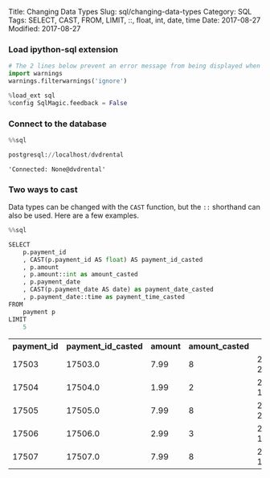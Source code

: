 Title: Changing Data Types
Slug: sql/changing-data-types
Category: SQL
Tags: SELECT, CAST, FROM, LIMIT, ::, float, int, date, time
Date: 2017-08-27
Modified: 2017-08-27

### Load ipython-sql extension


```python
# The 2 lines below prevent an error message from being displayed when we run %load_ext sql
import warnings
warnings.filterwarnings('ignore')

%load_ext sql
%config SqlMagic.feedback = False
```

### Connect to the database


```python
%%sql

postgresql://localhost/dvdrental
```




    'Connected: None@dvdrental'



### Two ways to cast
Data types can be changed with the `CAST` function, but the `::` shorthand can also be used. Here are a few examples.


```python
%%sql

SELECT
    p.payment_id
    , CAST(p.payment_id AS float) AS payment_id_casted
    , p.amount
    , p.amount::int as amount_casted
    , p.payment_date
    , CAST(p.payment_date AS date) as payment_date_casted
    , p.payment_date::time as payment_time_casted
FROM
    payment p
LIMIT
    5
```




<table>
    <tr>
        <th>payment_id</th>
        <th>payment_id_casted</th>
        <th>amount</th>
        <th>amount_casted</th>
        <th>payment_date</th>
        <th>payment_date_casted</th>
        <th>payment_time_casted</th>
    </tr>
    <tr>
        <td>17503</td>
        <td>17503.0</td>
        <td>7.99</td>
        <td>8</td>
        <td>2007-02-15 22:25:46.996577</td>
        <td>2007-02-15</td>
        <td>22:25:46.996577</td>
    </tr>
    <tr>
        <td>17504</td>
        <td>17504.0</td>
        <td>1.99</td>
        <td>2</td>
        <td>2007-02-16 17:23:14.996577</td>
        <td>2007-02-16</td>
        <td>17:23:14.996577</td>
    </tr>
    <tr>
        <td>17505</td>
        <td>17505.0</td>
        <td>7.99</td>
        <td>8</td>
        <td>2007-02-16 22:41:45.996577</td>
        <td>2007-02-16</td>
        <td>22:41:45.996577</td>
    </tr>
    <tr>
        <td>17506</td>
        <td>17506.0</td>
        <td>2.99</td>
        <td>3</td>
        <td>2007-02-19 19:39:56.996577</td>
        <td>2007-02-19</td>
        <td>19:39:56.996577</td>
    </tr>
    <tr>
        <td>17507</td>
        <td>17507.0</td>
        <td>7.99</td>
        <td>8</td>
        <td>2007-02-20 17:31:48.996577</td>
        <td>2007-02-20</td>
        <td>17:31:48.996577</td>
    </tr>
</table>


